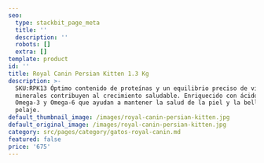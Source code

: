 ```yaml
---
seo:
  type: stackbit_page_meta
  title: ''
  description: ''
  robots: []
  extra: []
template: product
id: ''
title: Royal Canin Persian Kitten 1.3 Kg
description: >-
  SKU:RPK13 Óptimo contenido de proteínas y un equilibrio preciso de vitaminas y
  minerales contribuyen al crecimiento saludable. Enriquecido con ácidos grasos
  Omega-3 y Omega-6 que ayudan a mantener la salud de la piel y la belleza del
  pelaje.
default_thumbnail_image: /images/royal-canin-persian-kitten.jpg
default_original_image: /images/royal-canin-persian-kitten.jpg
category: src/pages/category/gatos-royal-canin.md
featured: false
price: '675'
---
```

